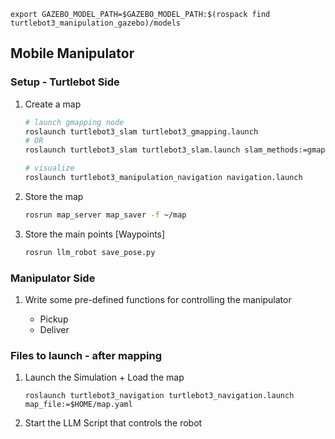 ```
export GAZEBO_MODEL_PATH=$GAZEBO_MODEL_PATH:$(rospack find turtlebot3_manipulation_gazebo)/models
```

## Mobile Manipulator

### Setup - Turtlebot Side

1. Create a map

    ```bash
    # launch gmapping node
    roslaunch turtlebot3_slam turtlebot3_gmapping.launch
    # OR
    roslaunch turtlebot3_slam turtlebot3_slam.launch slam_methods:=gmapping

    # visualize
    roslaunch turtlebot3_manipulation_navigation navigation.launch
    ```

2. Store the map

    ```bash
    rosrun map_server map_saver -f ~/map
    ```

3. Store the main points [Waypoints]
    ```bash
    rosrun llm_robot save_pose.py
    ```


### Manipulator Side

1. Write some pre-defined functions for controlling the manipulator

    - Pickup
    - Deliver



### Files to launch - after mapping

1. Launch the Simulation + Load the map

    ```
    roslaunch turtlebot3_navigation turtlebot3_navigation.launch map_file:=$HOME/map.yaml
    ```

2. Start the LLM Script that controls the robot